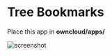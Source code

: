 # Tree Bookmarks

Place this app in **owncloud/apps/**

![screenshot](https://i.imgur.com/NLnQZqa.png)

